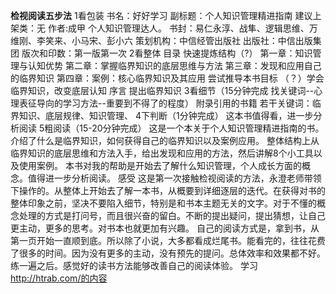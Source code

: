 **检视阅读五步法**
1看包装
书名：好好学习
副标题：个人知识管理精进指南
建议上架类：无
作者:成甲
个人知识管理达人。
书封：易仁永淳、战隼、逻辑思维、万维刚、李笑来、小马宋、彭小六
策划机构：中信经管出版社
出版社：中信出版集团
版次和印数：第一版第一次
2看整体
目录
快速提炼结构（?）
第一章：知识管理与认知优势
第二章：掌握临界知识的底层思维与方法
第三章：发现和应用自己的临界知识
第四章：案例：核心临界知识及其应用
尝试推导本书目标
（？）学会临界知识，改变底层认知
序言
提出临界知识
3看细节（15分钟完成 找关键词--心理表征导向的学习方法--重要到不得了的程度）
附录引用的书籍
若干关键词：临界知识、底层规律、知识管理、
4下判断（1分钟完成）
这本书值得看，进一步分析阅读
5粗阅读（15-20分钟完成）
这是一个本关于个人知识管理精进指南的书。
介绍了什么是临界知识，如何获得自己的临界知识以及案例应用。
整体结构上从临界知识的底层思维和方法入手，给出发现和应用的方法，然后讲解8个小工具以及使用案例。
本书对我的帮助是开始去了解什么知识管理，个人成长方面的概念。值得进一步分析阅读。
感受
这是第一次接触检视阅读的方法，永澄老师带领下操作的。从整体上开始去了解一本书，从概要到详细逐层的迭代。在获得对书的整体印象之前，坚决不要陷入细节，特别是和书本主题无关的文字。对于不懂的概念处理的方式是打问号，而且很兴奋的留白。不断的提出疑问，提出猜想，让自己更主动，更多的思考。对书本也就更加有兴趣。
自己的阅读方式是，拿到书，从第一页开始一直顺到底。所以除了小说，大多都看成烂尾书。能看完的，往往花费了很多的时间。因为没有更多的主动，没有预先的提问。总体效率和效果都不好。
练一遍之后。感觉好的读书方法能够改善自己的阅读体验。
学习 http://htrab.com/的内容